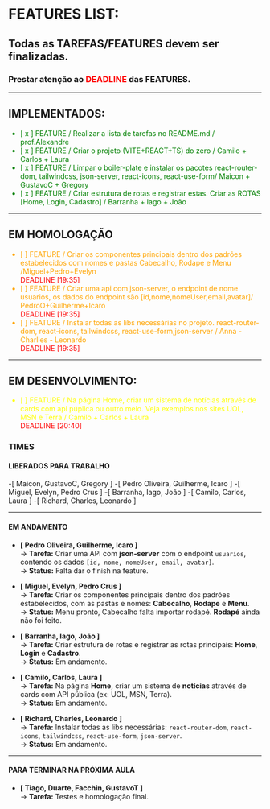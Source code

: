 # FEATURES LIST:

## Todas as TAREFAS/FEATURES devem ser finalizadas.
### Prestar atenção ao <span style="color:red">DEADLINE</span> das FEATURES. 

---
## IMPLEMENTADOS:
<ul style="color:green">
<li>[ x ] FEATURE / Realizar a lista de tarefas no README.md / prof.Alexandre </li>
<li>[ x ] FEATURE / Criar o projeto (VITE+REACT+TS) do zero / Camilo + Carlos + Laura</li>
<li>[ x ] FEATURE / Limpar o boiler-plate e instalar os pacotes react-router-dom, tailwindcss, json-server, react-icons, react-use-form/ Maicon + GustavoC + Gregory  </li>
<li>[ x ] FEATURE / Criar estrutura de rotas e registrar estas. Criar as ROTAS [Home, Login, Cadastro] / Barranha + Iago + João </li> 
</ul>

---
## EM HOMOLOGAÇÃO
<ul style="color:orange">
<li>[   ] FEATURE / Criar os componentes principais dentro dos padrões estabelecidos com nomes e pastas Cabecalho, Rodape e Menu /Miguel+Pedro+Evelyn </li><span style="color:red">DEADLINE [19:35]</span>
<li>[   ] FEATURE / Criar uma api com json-server, o endpoint de nome usuarios, os dados do endpoint são [id,nome,nomeUser,email,avatar]/ PedroO+Guilherme+Icaro</li><span style="color:red">DEADLINE [19:35]</span>
<li>[   ] FEATURE / Instalar todas as libs necessárias no projeto. react-router-dom, react-icons, tailwindcss, react-use-form,json-server / Anna - Charlles - Leonardo</li><span style="color:red">DEADLINE [19:35]</span>
</ul>
</ul>

---
## EM DESENVOLVIMENTO:
<ul style="color:yellow">

<li>[   ] FEATURE / Na página Home, criar um sistema de notícias através de cards com api púplica ou outro meio. Veja exemplos nos sites UOL, MSN e Terra / Camilo + Carlos + Laura</li><span style="color:red">DEADLINE [20:40]</span>

</ul>



###  **TIMES**

####  **LIBERADOS PARA TRABALHO**
-[ Maicon, GustavoC, Gregory ] 
-[ Pedro Oliveira, Guilherme, Icaro ]
-[ Miguel, Evelyn, Pedro Crus ]
-[ Barranha, Iago, João ]
-[ Camilo, Carlos, Laura ]
-[ Richard, Charles, Leonardo ]

---

####  **EM ANDAMENTO**
- **[ Pedro Oliveira, Guilherme, Icaro ]**  
  &rarr; **Tarefa:** Criar uma API com **json-server** com o endpoint `usuarios`, contendo os dados `[id, nome, nomeUser, email, avatar]`.  
  &rarr; **Status:** Falta dar o finish na feature.  

- **[ Miguel, Evelyn, Pedro Crus ]**  
  &rarr; **Tarefa:** Criar os componentes principais dentro dos padrões estabelecidos, com as pastas e nomes: **Cabecalho**, **Rodape** e **Menu**.  
  &rarr; **Status:** Menu pronto, Cabecalho falta importar rodapé. **Rodapé** ainda não foi feito.  

- **[ Barranha, Iago, João ]**  
  &rarr; **Tarefa:** Criar estrutura de rotas e registrar as rotas principais: **Home**, **Login** e **Cadastro**.  
  &rarr; **Status:** Em andamento.  

- **[ Camilo, Carlos, Laura ]**  
  &rarr; **Tarefa:** Na página **Home**, criar um sistema de **notícias** através de cards com API pública (ex: UOL, MSN, Terra).  
  &rarr; **Status:** Em andamento.  

- **[ Richard, Charles, Leonardo ]**  
  &rarr; **Tarefa:** Instalar todas as libs necessárias: `react-router-dom`, `react-icons`, `tailwindcss`, `react-use-form`, `json-server`.  
  &rarr; **Status:** Em andamento.  

---

####  **PARA TERMINAR NA PRÓXIMA AULA**
- **[ Tiago, Duarte, Facchin, GustavoT ]**  
  &rarr; **Tarefa:** Testes e homologação final.  